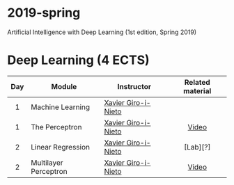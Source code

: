 # 2019-spring
Artificial Intelligence with Deep Learning (1st edition, Spring 2019)

[XG-web]: https://imatge.upc.edu/web/people/xavier-giro
[KM-web]: http://www.eeng.dcu.ie/~mcguinne/
[AS-web]: https://imatge.upc.edu/web/people/amaia-salvador
[EM-web]: https://www.insight-centre.org/users/eva-mohedano
[LL-web]: https://dvl.in.tum.de/team/lealtaixe/
[ES-web]: https://imatge.upc.edu/web/people/elisa-sayrol
[VV-web]: https://imatge.upc.edu/web/people/veronica-vilaplana
[JR-web]: https://imatge.upc.edu/web/people/javier-ruiz-hidalgo
[RM-web]: https://imatge.upc.edu/web/people/josep-ramon-morros
[MC-web]: http://www.costa-jussa.com/
[SP-web]: https://scholar.google.com/citations?user=7cVOyh0AAAAJ&hl=en
[AB-web]: https://scholar.google.es/citations?user=C5AUXO4AAAAJ&hl=en
[MB-web]: https://imatge.upc.edu/web/people/miriam-bellver

[dlai2018-d01l2-video]: https://www.youtube.com/watch?v=cshjMqYJrTo
[dlai2017-d2l1-video]: https://youtu.be/F03UEq8yVkI



# Deep Learning (4 ECTS)

| Day  | Module                    | Instructor                    | Related material       |
| :---:| ------------------------- |  ---------------------------- | :---------------: |
| 1    | Machine Learning          | [Xavier Giro-i-Nieto][XG-web] |   |
| 1    | The Perceptron            | [Xavier Giro-i-Nieto][XG-web] |  [Video][dlai2018-d01l2-video] |
| 2    | Linear Regression         | [Xavier Giro-i-Nieto][XG-web] |  [Lab][?] |
| 2    | Multilayer Perceptron     | [Xavier Giro-i-Nieto][XG-web] |  [Video][dlai2017-d2l1-video]  |

